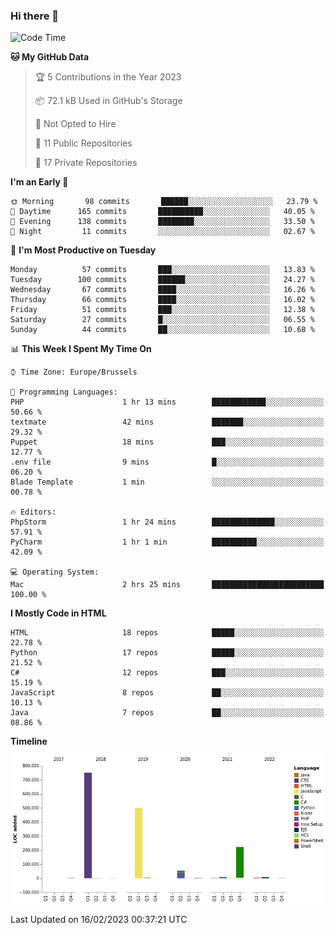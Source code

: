 ### Hi there 👋

<!--START_SECTION:waka-->
![Code Time](http://img.shields.io/badge/Code%20Time-1%2C208%20hrs%2022%20mins-blue)

**🐱 My GitHub Data** 

> 🏆 5 Contributions in the Year 2023
 > 
> 📦 72.1 kB Used in GitHub's Storage 
 > 
> 🚫 Not Opted to Hire
 > 
> 📜 11 Public Repositories 
 > 
> 🔑 17 Private Repositories  
 > 
**I'm an Early 🐤** 

```text
🌞 Morning       98 commits       ██████░░░░░░░░░░░░░░░░░░░   23.79 % 
🌆 Daytime      165 commits       ██████████░░░░░░░░░░░░░░░   40.05 % 
🌃 Evening      138 commits       ████████░░░░░░░░░░░░░░░░░   33.50 % 
🌙 Night         11 commits       ░░░░░░░░░░░░░░░░░░░░░░░░░   02.67 % 

```
📅 **I'm Most Productive on Tuesday** 

```text
Monday          57 commits       ███░░░░░░░░░░░░░░░░░░░░░░   13.83 % 
Tuesday        100 commits       ██████░░░░░░░░░░░░░░░░░░░   24.27 % 
Wednesday       67 commits       ████░░░░░░░░░░░░░░░░░░░░░   16.26 % 
Thursday        66 commits       ████░░░░░░░░░░░░░░░░░░░░░   16.02 % 
Friday          51 commits       ███░░░░░░░░░░░░░░░░░░░░░░   12.38 % 
Saturday        27 commits       █░░░░░░░░░░░░░░░░░░░░░░░░   06.55 % 
Sunday          44 commits       ██░░░░░░░░░░░░░░░░░░░░░░░   10.68 % 

```


📊 **This Week I Spent My Time On** 

```text
⌚︎ Time Zone: Europe/Brussels

💬 Programming Languages: 
PHP                      1 hr 13 mins        ████████████░░░░░░░░░░░░░   50.66 % 
textmate                 42 mins             ███████░░░░░░░░░░░░░░░░░░   29.32 % 
Puppet                   18 mins             ███░░░░░░░░░░░░░░░░░░░░░░   12.77 % 
.env file                9 mins              █░░░░░░░░░░░░░░░░░░░░░░░░   06.20 % 
Blade Template           1 min               ░░░░░░░░░░░░░░░░░░░░░░░░░   00.78 % 

🔥 Editors: 
PhpStorm                 1 hr 24 mins        ██████████████░░░░░░░░░░░   57.91 % 
PyCharm                  1 hr 1 min          ██████████░░░░░░░░░░░░░░░   42.09 % 

💻 Operating System: 
Mac                      2 hrs 25 mins       █████████████████████████   100.00 % 

```

**I Mostly Code in HTML** 

```text
HTML                     18 repos            █████░░░░░░░░░░░░░░░░░░░░   22.78 % 
Python                   17 repos            █████░░░░░░░░░░░░░░░░░░░░   21.52 % 
C#                       12 repos            ███░░░░░░░░░░░░░░░░░░░░░░   15.19 % 
JavaScript               8 repos             ██░░░░░░░░░░░░░░░░░░░░░░░   10.13 % 
Java                     7 repos             ██░░░░░░░░░░░░░░░░░░░░░░░   08.86 % 

```


**Timeline**

![Chart not found](https://raw.githubusercontent.com/guillaumedeplancke/guillaumedeplancke/main/charts/bar_graph.png) 


 Last Updated on 16/02/2023 00:37:21 UTC
<!--END_SECTION:waka-->
